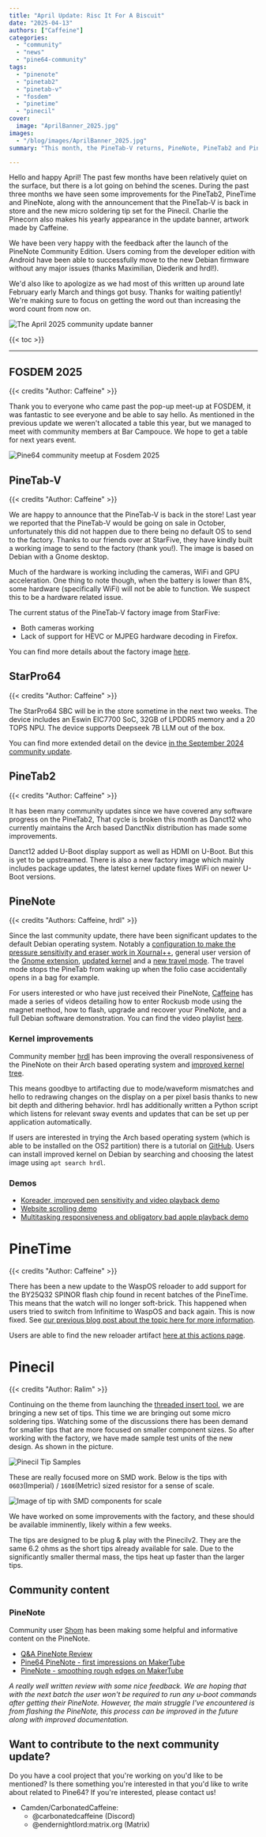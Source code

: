 ```yaml
---
title: "April Update: Risc It For A Biscuit"
date: "2025-04-13"
authors: ["Caffeine"]
categories: 
  - "community"
  - "news"
  - "pine64-community"
tags: 
  - "pinenote"
  - "pinetab2"
  - "pinetab-v"
  - "fosdem"
  - "pinetime"
  - "pinecil"
cover: 
  image: "AprilBanner_2025.jpg"
images:
  - "/blog/images/AprilBanner_2025.jpg"
summary: "This month, the PineTab-V returns, PineNote, PineTab2 and PineTime software improvements and a new Pinecil micro soldering tip set. Does anyone even read these descriptions?"

---
```


Hello and happy April! The past few months have been relatively quiet on the surface, but there is a lot going on behind the scenes. During the past three months we have seen some improvements for the PineTab2, PineTime and PineNote, along with the announcement that the PineTab-V is back in store and the new micro soldering tip set for the Pinecil. Charlie the Pinecorn also makes his yearly appearance in the update banner, artwork made by Caffeine.   

We have been very happy with the feedback after the launch of the PineNote Community Edition. Users coming from the developer edition with Android have been able to successfully move to the new Debian firmware without any major issues (thanks Maximilian, Diederik and hrdl!). 

We'd also like to apologize as we had most of this written up around late February early March and things got busy. Thanks for waiting patiently! We're making sure to focus on getting the word out than increasing the word count from now on. 

![The April 2025 community update banner](/blog/images/AprilBanner_2025.jpg)

{{< toc >}}

--- 

## FOSDEM 2025
{{< credits "Author: Caffeine" >}}

Thank you to everyone who came past the pop-up meet-up at FOSDEM, it was fantastic to see everyone and be able to say hello. As mentioned in the previous update we weren't allocated a table this year, but we managed to meet with community members at Bar Campouce. We hope to get a table for next years event. 

![Pine64 community meetup at Fosdem 2025](/blog/images/April_2025/fosdem2025.jpg)

## PineTab-V 
{{< credits "Author: Caffeine" >}}

We are happy to announce that the PineTab-V is back in the store! Last year we reported that the PineTab-V would be going on sale in October, unfortunately this did not happen due to there being no default OS to send to the factory. Thanks to our friends over at StarFive, they have kindly built a working image to send to the factory (thank you!). The image is based on Debian with a Gnome desktop. 

Much of the hardware is working including the cameras, WiFi and GPU acceleration. One thing to note though, when the battery is lower than 8%, some hardware (specifically WiFi) will not be able to function. We suspect this to be a hardware related issue.

The current status of the PineTab-V factory image from StarFive:

* Both cameras working
* Lack of support for HEVC or MJPEG hardware decoding in Firefox.

You can find more details about the factory image [here](/blog/files/April_2025/PineTab-V_StarFive_Build_Debian_Release_Notes_v1.0.0.pdf).

## StarPro64
{{< credits "Author: Caffeine" >}}

The StarPro64 SBC will be in the store sometime in the next two weeks. The device includes an Eswin EIC7700 SoC, 32GB of LPDDR5 memory and a 20 TOPS NPU. The device supports Deepseek 7B LLM out of the box. 

You can find more extended detail on the device [in the September 2024 community update](https://pine64.org/2024/10/02/september_2024/). 

## PineTab2
{{< credits "Author: Caffeine" >}}

It has been many community updates since we have covered any software progress on the PineTab2,  That cycle is broken this month as Danct12 who currently maintains the Arch based DanctNix distribution has made some improvements.

Danct12 added U-Boot display support as well as HDMI on U-Boot. But this is yet to be upstreamed. There is also a new factory image which mainly includes package updates, the latest kernel update fixes WiFi on newer U-Boot versions.

## PineNote
{{< credits "Authors: Caffeine, hrdl" >}}

Since the last community update, there have been significant updates to the default Debian operating system. Notably a [configuration to make the pressure sensitivity and eraser work in Xournal++](https://github.com/PNDeb/pinenote-tweaks/commit/65ebea8a9d4f21741cf22a5f2beec8eb5aca567c), general user version of the [Gnome extension](https://github.com/PNDeb/pinenote-gnome-extension/commit/d8bc36f6b68c3049a5d6862ef9d0d48b6ac0dd7b), [updated kernel](https://github.com/m-weigand/linux/tree/branch_pinenote_6-12_v1) and a [new travel mode](https://github.com/PNDeb/pinenote-gnome-extension/commit/0c3d53261ab081975271a1b56f8a6dd255430fb1). The travel mode stops the PineTab from waking up when the folio case accidentally opens in a bag for example.

For users interested or who have just received their PineNote, [Caffeine](https://github.com/carbonatedcaffeine) has made a series of videos detailing how to enter Rockusb mode using the magnet method, how to flash, upgrade and recover your PineNote, and a full Debian software demonstration. You can find the video playlist [here](https://youtube.com/playlist?list=PLdVTsU3z511czt6WO_w5_MpOW52KkhQCB&si=Zh5xlBHhjuLvje6h).

### Kernel improvements

Community member [hrdl](https://git.sr.ht/~hrdl/) has been improving the overall responsiveness of the PineNote on their Arch based operating system and [improved kernel tree](https://git.sr.ht/~hrdl/linux).

This means goodbye to artifacting due to mode/waveform mismatches and hello to redrawing changes on the display on a per pixel basis thanks to new bit depth and dithering behavior. hrdl has additionally written a Python script which listens for relevant sway events and updates that can be set up per application automatically.

If users are interested in trying the Arch based operating system (which is able to be installed on the OS2 partition) there is a tutorial on [GitHub](https://github.com/hrdl-github/pinenote-arch). Users can install improved kernel on Debian by searching and choosing the latest image using `apt search hrdl`.

### Demos
* [Koreader, improved pen sensitivity and video playback demo](https://files.hrdl.eu/pn_2025-03-23-xpp_koreader_mpv.mp4)
* [Website scrolling demo](https://files.hrdl.eu/pn_2025-03-23-qutebrowser.mp4)
* [Multitasking responsiveness and obligatory bad apple playback demo](https://files.hrdl.eu/pn_2025-03-20_sway_hints.mp4)

# PineTime
{{< credits "Author: Caffeine" >}}

There has been a new update to the WaspOS reloader to add support for the BY25Q32 SPINOR flash chip found in recent batches of the PineTime. This means that the watch will no longer soft-brick. This happened when users tried to switch from Infinitime to WaspOS and back again. This is now fixed. See [our previous blog post about the topic here for more information](https://github.com/wasp-os/wasp-os/actions/runs/13102413879).

Users are able to find the new reloader artifact [here at this actions page](https://github.com/wasp-os/wasp-os/actions/runs/13102413879).

# Pinecil
{{< credits "Author: Ralim" >}}

Continuing on the theme from launching the [threaded insert tool](https://pine64.com/product/pinecil-threaded-insert-tips-set-and-adapter/), we are bringing a new set of tips. This time we are bringing out some micro soldering tips.
Watching some of the discussions there has been demand for smaller tips that are more focused on smaller component sizes. 
So after working with the factory, we have made sample test units of the new design. As shown in the picture.

![Pinecil Tip Samples](/blog/images/April_2025/microsoldering.jpg)

These are really focused more on SMD work. Below is the tips with `0603`(Imperial) / `1608`(Metric) sized resistor for a sense of scale.

![Image of tip with SMD components for scale](/blog/images/April_2025/smallcomponents.jpg)

We have worked on some improvements with the factory, and these should be available imminently, likely within a few weeks.

The tips are designed to be plug & play with the Pinecilv2. They are the same 6.2 ohms as the short tips already available for sale.
Due to the significantly smaller thermal mass, the tips heat up faster than the larger tips.

## Community content
### PineNote
Community user [Shom](https://shom.dev/) has been making some helpful and informative content on the PineNote. 

* [Q&A PineNote Review](https://shom.dev/posts/20250308_pinenote-day-one/)
* [Pine64 PineNote - first impressions on MakerTube](https://makertube.net/w/cSDcWZVjFksZsxpPx5yo8j)
* [PineNote - smoothing rough edges on MakerTube](https://makertube.net/w/w3MicEqLiVrpE1FcAvKKae)

*A really well written review with some nice feedback. We are hoping that with the next batch the user won't be required to run any u-boot commands after getting their PineNote. However, the main struggle I've encountered is from flashing the PineNote, this process can be improved in the future along with improved documentation.*

## Want to contribute to the next community update?

Do you have a cool project that you're working on you'd like to be mentioned? Is there something you're interested in that you'd like to write about related to Pine64? If you're interested, please contact us!

- Camden/CarbonatedCaffeine: 
  - @carbonatedcaffeine (Discord)
  - @endernightlord:matrix.org (Matrix)
